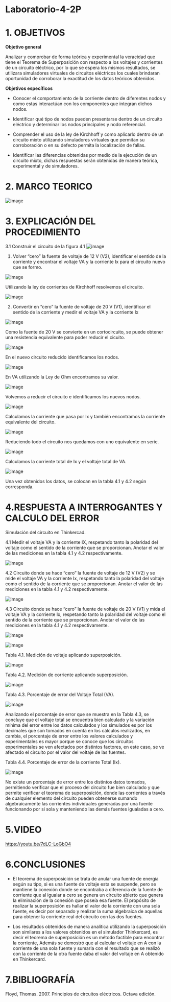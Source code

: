 # Laboratorio-4-2P
# 1. OBJETIVOS 

**Objetivo general**

Analizar y comprobar de forma teórica y experimental la veracidad que tiene el Teorema de Superposición con respecto a los voltajes y corrientes de un circuito eléctrico, por lo que se espera los mismos resultados, se utilizara simuladores virtuales de circuitos eléctricos los cuales brindaran oportunidad de corroborar la exactitud de los datos teóricos obtenidos.

**Objetivos específicos**

* Conocer el comportamiento de la corriente dentro de diferentes nodos y como estas interactúan con los componentes que integran dichos nodos.

* Identificar qué tipo de nodos pueden presentarse dentro de un circuito eléctrico y determinar los nodos principales y nodo referencial.

* Comprender el uso de la ley de Kirchhoff y como aplicarlo dentro de un circuito mixto utilizando simuladores virtuales que permitan su corroboración o en su defecto permita la localización de fallas.

* Identificar las diferencias obtenidas por medio de la ejecución de un circuito mixto, dichas respuestas serán obtenidas de manera teórica, experimental y de simuladores.

# 2. MARCO TEORICO 

![image](https://user-images.githubusercontent.com/105617383/176051739-14a85931-ddf4-440b-9f56-964e2ba2942d.png)

# 3. EXPLICACIÓN DEL PROCEDIMIENTO

3.1 Construir el circuito de la figura 4.1
![image](https://user-images.githubusercontent.com/105617383/176054402-25094f1c-08ae-494d-9e36-d5c3aca33b6b.png)

1. Volver “cero” la fuente de voltaje de 12 V (V2), identificar el sentido de la corriente y encontrar el voltaje VA y la corriente Ix para el circuito nuevo que se formo.

![image](https://user-images.githubusercontent.com/105617383/176059067-b3f8892f-4ba5-4d77-a96f-e1aa68516f11.png)

Utilizando la ley de corrientes de Kirchhoff resolvemos el circuito.

![image](https://user-images.githubusercontent.com/105617383/176057647-bc1deac5-c273-4e78-bead-96b1ae19d05d.png)

2. Convertir en “cero” la fuente de voltaje de 20 V (V1), identificar el sentido de la corriente y medir el voltaje VA y la corriente Ix

![image](https://user-images.githubusercontent.com/105617383/176060703-7d08df23-8691-4ed1-9f89-47a0d6da95c9.png)

Como la fuente de 20 V se convierte en un cortocircuito, se puede obtener una resistencia equivalente para poder reducir el cicuito.

![image](https://user-images.githubusercontent.com/105617383/176059953-761613ba-f123-4200-a6e9-59033c21ba82.png)

En el nuevo circuito reducido identificamos los nodos.

![image](https://user-images.githubusercontent.com/105617383/176061485-a3b22eed-0f0e-4ba6-b15c-cd8792aff3bb.png)

En VA utilizando la Ley de Ohm encontramos su valor.

![image](https://user-images.githubusercontent.com/105671763/176086008-a8759ef2-19c9-4ead-8852-78288a0135d2.png)

Volvemos a reducir el circuito e identificamos los nuevos nodos.

![image](https://user-images.githubusercontent.com/105617383/176062268-4408df0e-5ec7-4d9a-998a-e1fc0bf43cd6.png)

Calculamos la corriente que pasa por Ix y también encontramos la corriente equivalente del circuito.

![image](https://user-images.githubusercontent.com/105671763/176065138-7678b31d-8503-48d5-8fbc-4842e0a07d7a.png)

Reduciendo todo el circuito nos quedamos con uno equivalente en serie.

![image](https://user-images.githubusercontent.com/105671763/176065433-36b3b69d-29b2-43b0-996d-e3e76e12ce72.png)

Calculamos la corriente total de Ix y el voltaje total de VA.

![image](https://user-images.githubusercontent.com/105671763/176066028-b6330100-f219-4780-8665-36243bc51d97.png)

Una vez obtenidos los datos, se colocan en la tabla 4.1 y 4.2 según corresponda.

# 4.RESPUESTA A INTERROGANTES Y CALCULO DEL ERROR

Simulación del circuito en Thinkercad.

4.1 Medir el voltaje VA y la corriente IX, respetando tanto la polaridad del voltaje como el sentido de la corriente que se proporcionan. Anotar el valor de las mediciones en la tabla 4.1 y 4.2 respectivamente.

![image](https://user-images.githubusercontent.com/105617383/176052818-63b69792-0c84-47a4-be94-fb65ea4a1df0.png)

4.2 Circuito donde se hace “cero” la fuente de voltaje de 12 V (V2) y se mide el voltaje VA y la corriente
Ix, respetando tanto la polaridad del voltaje como el sentido de la corriente que se
proporcionan. Anotar el valor de las mediciones en la tabla 4.1 y 4.2 respectivamente.

![image](https://user-images.githubusercontent.com/105617383/176052774-b32641d9-6ff1-403b-b006-a4cf49f3ae7a.png)

4.3 Circuito donde se hace “cero” la fuente de voltaje de 20 V (V1) y mida el voltaje VA y la corriente Ix, respetando tanto la polaridad del voltaje como el sentido de la corriente que se proporcionan. Anotar el valor de las mediciones en la tabla 4.1 y 4.2 respectivamente.

![image](https://user-images.githubusercontent.com/105617383/176052796-1f98b246-69b3-4f9b-ba1a-0f13a4f3bd39.png)

![image](https://user-images.githubusercontent.com/105617383/176588069-3dd9c341-d9f6-482f-a979-6b60d49e0e18.png)

Tabla 4.1. Medición de voltaje aplicando superposición.

![image](https://user-images.githubusercontent.com/105671763/176570753-cde90b6a-cd5a-4801-bbcb-c0152c4359ac.png)

Tabla 4.2. Medición de corriente aplicando superposición.

![image](https://user-images.githubusercontent.com/105671763/176563370-cb905d44-c2e3-45e5-98b4-b016ad390961.png)

Tabla 4.3. Porcentaje de error del Voltaje Total (VA).

![image](https://user-images.githubusercontent.com/105671763/176559877-c6c157d4-bd57-4992-9b1e-06c5b8d96424.png)

Analizando el porcentaje de error que se muestra en la Tabla 4.3, se concluye que el voltaje total se encuentra bien calculado y la variación mínima del error entre los datos calculados y los simulados es por los decimales que son tomados en cuenta en los cálculos realizados, en cambia, el porcentaje de error entre los valores calculados y experimentales es mayor porque se conoce que los circuitos experimentales se ven afectados por distintos factores, en este caso, se ve afectado el circuito por el valor del voltaje de las fuentes. 

Tabla 4.4. Porcentaje de error de la corriente Total (Ix).

![image](https://user-images.githubusercontent.com/105671763/176559910-5ad12d34-f2b0-4f2e-85d1-33a1dcc7c164.png)

No existe un porcentaje de error entre los distintos datos tomados, permitiendo verificar que el proceso del circuito fue bien calculado y que permite verificar el teorema de superposición, donde las corrientes a través de cualquier elemento del circuito pueden obtenerse sumando algebraicamente las corrientes individuales generadas por una fuente funcionando por si sola y  manteniendo las demás fuentes igualadas a cero.

# 5.VIDEO

https://youtu.be/7dLC-LoGbO4

# 6.CONCLUSIONES
* El teorema de superposición se trata de anular una fuente de energía según su tipo, si es una fuente de voltaje esta se suspende, pero se mantiene la conexión donde se encontraba a diferencia de la fuente de corriente que al igualar a cero se genera un circuito abierto que genera la eliminación de la conexión que poseía esa fuente. El propósito de realizar la superposición es hallar el valor de la corriente con una sola fuente, es decir por separado y realizar la suma algebraica de aquellas para obtener la corriente real del circuito con las dos fuentes.

* Los resultados obtenidos de manera analítica utilizando la superposición son similares a los valores obtenidos en el simulador Thinkercard, es decir el teorema de superposición es un método factible para encontrar la corriente, Además se demostró que al calcular el voltaje en A con la corriente de una sola fuente y sumarla con el resultado que se realizó con la corriente de la otra fuente daba el valor del voltaje en A obtenido en Thinkercard.

# 7.BIBLIOGRAFÍA

Floyd, Thomas. 2007. Principios de circuitos eléctricos. Octava edición.
